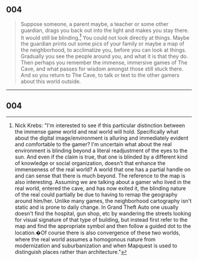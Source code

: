 
## 004
>Suppose someone, a parent maybe, a teacher or some other guardian, drags you back out into the light and makes you stay there. It would still be blinding.[^1] You could not look directly at things. Maybe the guardian prints out some pics of your family or maybe a map of the neighborhood, to acclimatize you, before you can look at things. Gradually you see the people around you, and what it is that they do. Then perhaps you remember the immense, immersive games of The Cave, and what passes for wisdom amongst those still stuck there. And so you return to The Cave, to talk or text to the other gamers about this world outside.



[^1]:  Nick Krebs: "I'm interested to see if this particular distinction between the immense game world and real world will hold. Specifically what about the digital image/environment is alluring and immediately evident and comfortable to the gamer? I'm uncertain what about the real environment is blinding beyond a literal readjustment of the eyes to the sun. And even if the claim is true, that one is blinded by a different kind of knowledge or social organization, doesn't that enhance the immenseness of the real world? A world that one has a partial handle on and can sense that there is much beyond. The reference to the map is also interesting. Assuming we are talking about a gamer who lived in the real world, entered the cave, and has now exited it, the blinding nature of the real could partially be due to having to remap the geography around him/her. Unlike many games, the neighborhood cartography isn't static and is prone to daily change. In Grand Theft Auto one usually doesn't find the hospital, gun shop, etc by wandering the streets looking for visual signature of that type of building, but instead first refer to the map and find the appropriate symbol and then follow a guided dot to the location.�Of course there is also convergence of these two worlds, where the real world assumes a homogonous nature from modernization and suburbanization and when Mapquest is used to distinguish places rather than architecture."

----

## 004
